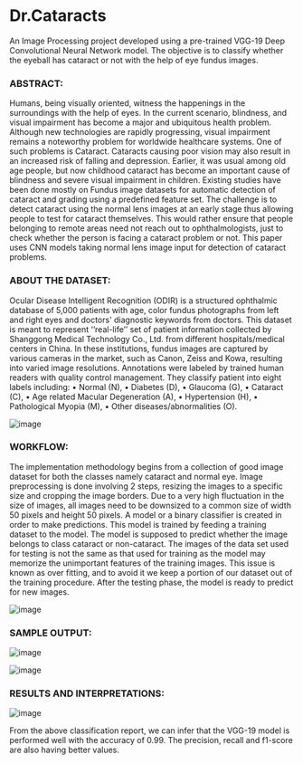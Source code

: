 # Dr.Cataracts
An Image Processing project developed using a pre-trained VGG-19 Deep Convolutional Neural Network model. The objective is to classify whether the eyeball has cataract or not with the help of eye fundus images.

### ABSTRACT:
Humans, being visually oriented, witness the happenings in the surroundings with the help of eyes. In the current scenario, blindness, and visual impairment has become a major and ubiquitous health problem. Although new technologies are rapidly progressing, visual impairment remains a noteworthy problem for worldwide healthcare systems. One of such problems is Cataract. Cataracts causing poor vision may also result in an increased risk of falling and depression. Earlier, it was usual among old age people, but now childhood cataract has become an important cause of blindness and severe visual impairment in children. Existing studies have been done mostly on Fundus image datasets for automatic detection of cataract and grading using a predefined feature set. The challenge is to detect cataract using the normal lens images at an early stage thus allowing people to test for cataract themselves. This would rather ensure that people belonging to remote areas need not reach out to ophthalmologists, just to check whether the person is facing a cataract problem or not. This paper uses CNN models taking normal lens image input for detection of cataract problems.

### ABOUT THE DATASET:
Ocular Disease Intelligent Recognition (ODIR) is a structured ophthalmic database of 5,000 patients with age, color fundus photographs from left and right eyes and doctors' diagnostic keywords from doctors. This dataset is meant to represent ‘‘real-life’’ set of patient information collected by Shanggong Medical Technology Co., Ltd. from different hospitals/medical centers in China. In these institutions, fundus images are captured by various cameras in the market, such as Canon, Zeiss and Kowa, resulting into varied image resolutions. Annotations were labeled by trained human readers with quality control management. They classify patient into eight labels including:
•	Normal (N),
•	Diabetes (D),
•	Glaucoma (G),
•	Cataract (C),
•	Age related Macular Degeneration (A),
•	Hypertension (H),
•	Pathological Myopia (M),
•	Other diseases/abnormalities (O).

![image](https://user-images.githubusercontent.com/79091565/195017913-13275b4e-826d-4b77-bd2c-211894bc32b2.png)

### WORKFLOW:
The implementation methodology begins from a collection of good image dataset for both the classes namely cataract and normal eye. Image preprocessing is done involving 2 steps, resizing the images to a specific size and cropping the image borders. Due to a very high fluctuation in the size of images, all images need to be downsized to a common size of width 50 pixels and height 50 pixels. A model or a binary classifier is created in order to make predictions. This model is trained by feeding a training dataset to the model. The model is supposed to predict whether the image belongs to class cataract or non-cataract. The images of the data set used for testing is not the same as that used for training as the model may memorize the unimportant features of the training images. This issue is known as over fitting, and to avoid it we keep a portion of our dataset out of the training procedure. After the testing phase, the model is ready to predict for new images.
 
![image](https://user-images.githubusercontent.com/79091565/195018240-afe79f65-fd2b-4fd6-9b93-aec0f5162d8a.png)

### SAMPLE OUTPUT:
![image](https://user-images.githubusercontent.com/79091565/195018410-644bfab8-e4e8-49bd-b2c3-103054e10a26.png)

![image](https://user-images.githubusercontent.com/79091565/195018458-cbd6cfd8-3a29-468e-ae06-01b8b08fd816.png)

### RESULTS AND INTERPRETATIONS:
![image](https://user-images.githubusercontent.com/79091565/195018550-a2469b65-655b-49f4-a97c-2dd42fdb9215.png)

From the above classification report, we can infer that the VGG-19 model is performed well with the accuracy of 0.99. The precision, recall and f1-score are also having better values.
